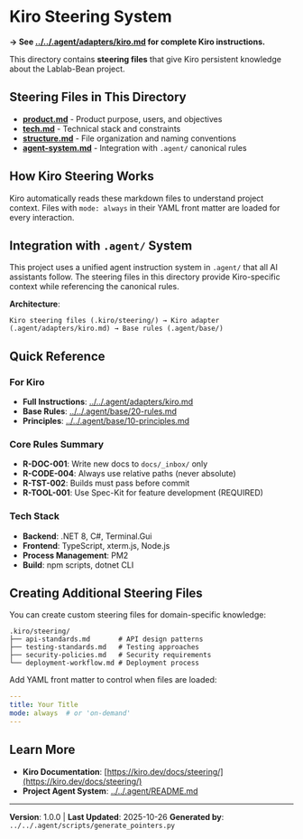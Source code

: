 # Kiro Steering System

**→ See [../../.agent/adapters/kiro.md](../../.agent/adapters/kiro.md) for complete Kiro instructions.**

This directory contains **steering files** that give Kiro persistent knowledge about the Lablab-Bean project.

## Steering Files in This Directory

- **[product.md](product.md)** - Product purpose, users, and objectives
- **[tech.md](tech.md)** - Technical stack and constraints
- **[structure.md](structure.md)** - File organization and naming conventions
- **[agent-system.md](agent-system.md)** - Integration with `.agent/` canonical rules

## How Kiro Steering Works

Kiro automatically reads these markdown files to understand project context. Files with `mode: always` in their YAML front matter are loaded for every interaction.

## Integration with `.agent/` System

This project uses a unified agent instruction system in `.agent/` that all AI assistants follow. The steering files in this directory provide Kiro-specific context while referencing the canonical rules.

**Architecture**:
```
Kiro steering files (.kiro/steering/) → Kiro adapter (.agent/adapters/kiro.md) → Base rules (.agent/base/)
```

## Quick Reference

### For Kiro
- **Full Instructions**: [../../.agent/adapters/kiro.md](../../.agent/adapters/kiro.md)
- **Base Rules**: [../../.agent/base/20-rules.md](../../.agent/base/20-rules.md)
- **Principles**: [../../.agent/base/10-principles.md](../../.agent/base/10-principles.md)

### Core Rules Summary

- **R-DOC-001**: Write new docs to `docs/_inbox/` only
- **R-CODE-004**: Always use relative paths (never absolute)
- **R-TST-002**: Builds must pass before commit
- **R-TOOL-001**: Use Spec-Kit for feature development (REQUIRED)

### Tech Stack

- **Backend**: .NET 8, C#, Terminal.Gui
- **Frontend**: TypeScript, xterm.js, Node.js
- **Process Management**: PM2
- **Build**: npm scripts, dotnet CLI

## Creating Additional Steering Files

You can create custom steering files for domain-specific knowledge:

```
.kiro/steering/
├── api-standards.md       # API design patterns
├── testing-standards.md   # Testing approaches
├── security-policies.md   # Security requirements
└── deployment-workflow.md # Deployment process
```

Add YAML front matter to control when files are loaded:

```yaml
---
title: Your Title
mode: always  # or 'on-demand'
---
```

## Learn More

- **Kiro Documentation**: [https://kiro.dev/docs/steering/](https://kiro.dev/docs/steering/)
- **Project Agent System**: [../../.agent/README.md](../../.agent/README.md)

---

**Version**: 1.0.0 | **Last Updated**: 2025-10-26
**Generated by**: `../../.agent/scripts/generate_pointers.py`
